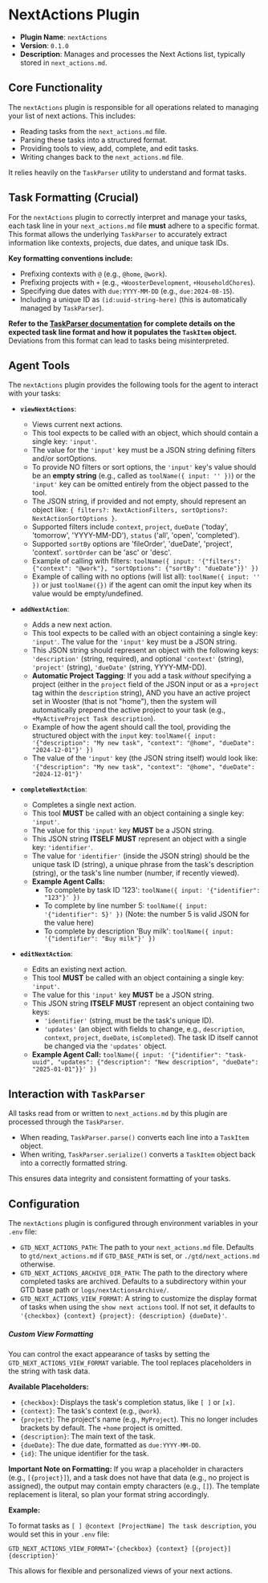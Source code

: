 # NextActions Plugin

*   **Plugin Name**: `nextActions`
*   **Version**: `0.1.0`
*   **Description**: Manages and processes the Next Actions list, typically stored in `next_actions.md`.

## Core Functionality

The `nextActions` plugin is responsible for all operations related to managing your list of next actions. This includes:
*   Reading tasks from the `next_actions.md` file.
*   Parsing these tasks into a structured format.
*   Providing tools to view, add, complete, and edit tasks.
*   Writing changes back to the `next_actions.md` file.

It relies heavily on the `TaskParser` utility to understand and format tasks.

## Task Formatting (Crucial)

For the `nextActions` plugin to correctly interpret and manage your tasks, each task line in your `next_actions.md` file **must** adhere to a specific format. This format allows the underlying `TaskParser` to accurately extract information like contexts, projects, due dates, and unique task IDs.

**Key formatting conventions include:**
*   Prefixing contexts with `@` (e.g., `@home`, `@work`).
*   Prefixing projects with `+` (e.g., `+WoosterDevelopment`, `+HouseholdChores`).
*   Specifying due dates with `due:YYYY-MM-DD` (e.g., `due:2024-08-15`).
*   Including a unique ID as `(id:uuid-string-here)` (this is automatically managed by `TaskParser`).

**Refer to the [TaskParser documentation](../../docs/taskParser.md) for complete details on the expected task line format and how it populates the `TaskItem` object.** Deviations from this format can lead to tasks being misinterpreted.

## Agent Tools

The `nextActions` plugin provides the following tools for the agent to interact with your tasks:

*   **`viewNextActions`**:
    *   Views current next actions.
    *   This tool expects to be called with an object, which should contain a single key: `'input'`.
    *   The value for the `'input'` key must be a JSON string defining filters and/or sortOptions.
    *   To provide NO filters or sort options, the `'input'` key's value should be an **empty string** (e.g., called as `toolName({ input: '' })`) or the `'input'` key can be omitted entirely from the object passed to the tool.
    *   The JSON string, if provided and not empty, should represent an object like: `{ filters?: NextActionFilters, sortOptions?: NextActionSortOptions }`.
    *   Supported filters include `context`, `project`, `dueDate` ('today', 'tomorrow', 'YYYY-MM-DD'), `status` ('all', 'open', 'completed').
    *   Supported `sortBy` options are 'fileOrder', 'dueDate', 'project', 'context'. `sortOrder` can be 'asc' or 'desc'.
    *   Example of calling with filters: `toolName({ input: '{"filters": {"context": "@work"}, "sortOptions": {"sortBy": "dueDate"}}' })`
    *   Example of calling with no options (will list all): `toolName({ input: '' })` or just `toolName({})` if the agent can omit the input key when its value would be empty/undefined.

*   **`addNextAction`**:
    *   Adds a new next action.
    *   This tool expects to be called with an object containing a single key: `'input'`. The value for the `'input'` key must be a JSON string.
    *   This JSON string should represent an object with the following keys: `'description'` (string, required), and optional `'context'` (string), `'project'` (string), `'dueDate'` (string, YYYY-MM-DD).
    *   **Automatic Project Tagging**: If you add a task *without* specifying a project (either in the `project` field of the JSON input or as a `+project` tag within the `description` string), AND you have an active project set in Wooster (that is not "home"), then the system will automatically prepend the active project to your task (e.g., `+MyActiveProject Task description`).
    *   Example of how the agent should call the tool, providing the structured object with the `input` key: `toolName({ input: '{"description": "My new task", "context": "@home", "dueDate": "2024-12-01"}' })`
    *   The value of the `'input'` key (the JSON string itself) would look like: `'{"description": "My new task", "context": "@home", "dueDate": "2024-12-01"}'`

*   **`completeNextAction`**:
    *   Completes a single next action.
    *   This tool **MUST** be called with an object containing a single key: `'input'`.
    *   The value for this `'input'` key **MUST** be a JSON string.
    *   This JSON string **ITSELF MUST** represent an object with a single key: `'identifier'`.
    *   The value for `'identifier'` (inside the JSON string) should be the unique task ID (string), a unique phrase from the task's description (string), or the task's line number (number, if recently viewed).
    *   **Example Agent Calls:**
        *   To complete by task ID '123': `toolName({ input: '{"identifier": "123"}' })`
        *   To complete by line number 5: `toolName({ input: '{"identifier": 5}' })` (Note: the number 5 is valid JSON for the value here)
        *   To complete by description 'Buy milk': `toolName({ input: '{"identifier": "Buy milk"}' })`

*   **`editNextAction`**:
    *   Edits an existing next action.
    *   This tool **MUST** be called with an object containing a single key: `'input'`.
    *   The value for this `'input'` key **MUST** be a JSON string.
    *   This JSON string **ITSELF MUST** represent an object containing two keys:
        *   `'identifier'` (string, must be the task's unique ID).
        *   `'updates'` (an object with fields to change, e.g., `description`, `context`, `project`, `dueDate`, `isCompleted`). The task ID itself cannot be changed via the `'updates'` object.
    *   **Example Agent Call:** `toolName({ input: '{"identifier": "task-uuid", "updates": {"description": "New description", "dueDate": "2025-01-01"}}' })`

## Interaction with `TaskParser`

All tasks read from or written to `next_actions.md` by this plugin are processed through the `TaskParser`.
*   When reading, `TaskParser.parse()` converts each line into a `TaskItem` object.
*   When writing, `TaskParser.serialize()` converts a `TaskItem` object back into a correctly formatted string.

This ensures data integrity and consistent formatting of your tasks.

## Configuration

The `nextActions` plugin is configured through environment variables in your `.env` file:

*   `GTD_NEXT_ACTIONS_PATH`: The path to your `next_actions.md` file. Defaults to `gtd/next_actions.md` if `GTD_BASE_PATH` is set, or `./gtd/next_actions.md` otherwise.
*   `GTD_NEXT_ACTIONS_ARCHIVE_DIR_PATH`: The path to the directory where completed tasks are archived. Defaults to a subdirectory within your GTD base path or `logs/nextActionsArchive/`.
*   `GTD_NEXT_ACTIONS_VIEW_FORMAT`: A string to customize the display format of tasks when using the `show next actions` tool. If not set, it defaults to `'{checkbox} {context} {project}: {description} {dueDate}'`.

##### Custom View Formatting

You can control the exact appearance of tasks by setting the `GTD_NEXT_ACTIONS_VIEW_FORMAT` variable. The tool replaces placeholders in the string with task data.

**Available Placeholders:**
*   `{checkbox}`: Displays the task's completion status, like `[ ]` or `[x]`.
*   `{context}`: The task's context (e.g., `@work`).
*   `{project}`: The project's name (e.g., `MyProject`). This no longer includes brackets by default. The `+home` project is omitted.
*   `{description}`: The main text of the task.
*   `{dueDate}`: The due date, formatted as `due:YYYY-MM-DD`.
*   `{id}`: The unique identifier for the task.

**Important Note on Formatting:** If you wrap a placeholder in characters (e.g., `[{project}]`), and a task does not have that data (e.g., no project is assigned), the output may contain empty characters (e.g., `[]`). The template replacement is literal, so plan your format string accordingly.

**Example:**

To format tasks as `[ ] @context [ProjectName] The task description`, you would set this in your `.env` file:
```env
GTD_NEXT_ACTIONS_VIEW_FORMAT='{checkbox} {context} [{project}] {description}'
```

This allows for flexible and personalized views of your next actions. 
